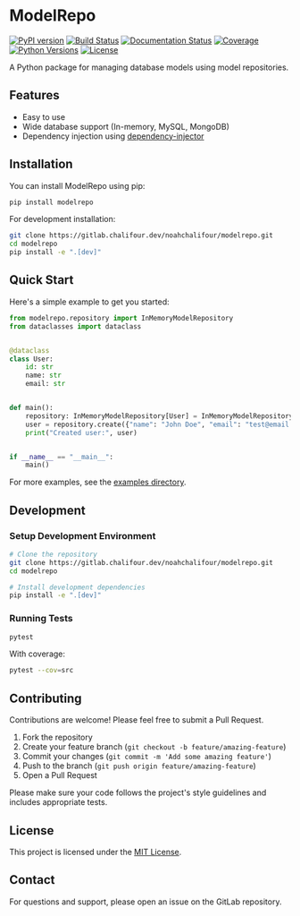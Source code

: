 # ModelRepo

[![PyPI version](https://badge.fury.io/py/modelrepo.svg)](https://badge.fury.io/py/modelrepo)
[![Build Status](https://gitlab.com/path-to-your-project/badges/main/pipeline.svg)](https://gitlab.com/path-to-your-project/-/commits/main)
[![Documentation Status](https://readthedocs.org/projects/modelrepo/badge/?version=latest)](https://modelrepo.readthedocs.io/en/latest/?badge=latest)
[![Coverage](https://gitlab.com/path-to-your-project/badges/main/coverage.svg)](https://gitlab.com/path-to-your-project/-/commits/main)
[![Python Versions](https://img.shields.io/pypi/pyversions/modelrepo.svg)](https://pypi.org/project/modelrepo/)
[![License](https://img.shields.io/pypi/l/modelrepo.svg)](https://pypi.org/project/modelrepo/)

A Python package for managing database models using model repositories.

## Features

- Easy to use
- Wide database support (In-memory, MySQL, MongoDB)
- Dependency injection using [dependency-injector](https://pypi.org/project/dependency-injector/)

## Installation

You can install ModelRepo using pip:

```bash
pip install modelrepo
```

For development installation:

```bash
git clone https://gitlab.chalifour.dev/noahchalifour/modelrepo.git
cd modelrepo
pip install -e ".[dev]"
```

## Quick Start

Here's a simple example to get you started:

```python
from modelrepo.repository import InMemoryModelRepository
from dataclasses import dataclass


@dataclass
class User:
    id: str
    name: str
    email: str


def main():
    repository: InMemoryModelRepository[User] = InMemoryModelRepository(User)
    user = repository.create({"name": "John Doe", "email": "test@email.com"})
    print("Created user:", user)


if __name__ == "__main__":
    main()
```

For more examples, see the [examples directory](examples/).

## Development

### Setup Development Environment

```bash
# Clone the repository
git clone https://gitlab.chalifour.dev/noahchalifour/modelrepo.git
cd modelrepo

# Install development dependencies
pip install -e ".[dev]"
```

### Running Tests

```bash
pytest
```

With coverage:

```bash
pytest --cov=src
```


## Contributing

Contributions are welcome! Please feel free to submit a Pull Request.

1. Fork the repository
2. Create your feature branch (`git checkout -b feature/amazing-feature`)
3. Commit your changes (`git commit -m 'Add some amazing feature'`)
4. Push to the branch (`git push origin feature/amazing-feature`)
5. Open a Pull Request

Please make sure your code follows the project's style guidelines and includes appropriate tests.

## License

This project is licensed under the [MIT License](LICENSE).

## Contact

For questions and support, please open an issue on the GitLab repository.


